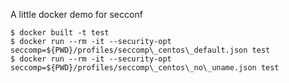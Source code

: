 A little docker demo for secconf

    $ docker built -t test
    $ docker run --rm -it --security-opt seccomp=${PWD}/profiles/seccomp\_centos\_default.json test
    $ docker run --rm -it --security-opt seccomp=${PWD}/profiles/seccomp\_centos\_no\_uname.json test

